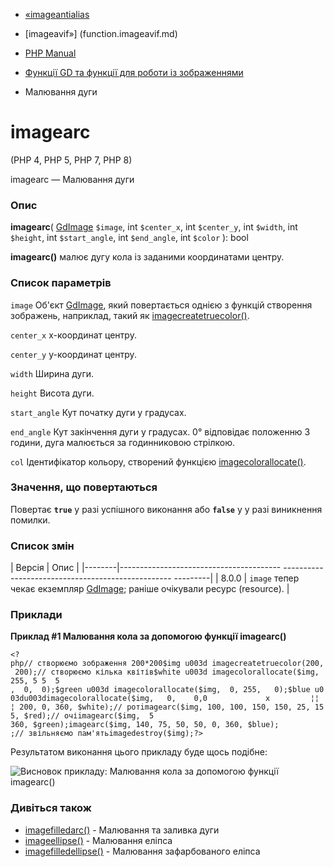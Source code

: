 - [«imageantialias](function.imageantialias.md)
- [imageavif»] (function.imageavif.md)

- [PHP Manual](index.md)
- [Функції GD та функції для роботи із зображеннями](ref.image.md)
- Малювання дуги

# imagearc

(PHP 4, PHP 5, PHP 7, PHP 8)

imagearc — Малювання дуги

### Опис

**imagearc**(
[GdImage](class.gdimage.md) `$image`,
int `$center_x`,
int `$center_y`,
int `$width`,
int `$height`,
int `$start_angle`,
int `$end_angle`,
int `$color`
): bool

**imagearc()** малює дугу кола із заданими координатами центру.

### Список параметрів

`image`
Об'єкт [GdImage](class.gdimage.md), який повертається однією з функцій
створення зображень, наприклад, такий як
[imagecreatetruecolor()](function.imagecreatetruecolor.md).

`center_x`
x-координат центру.

`center_y`
y-координат центру.

`width`
Ширина дуги.

`height`
Висота дуги.

`start_angle`
Кут початку дуги у градусах.

`end_angle`
Кут закінчення дуги у градусах. 0° відповідає положенню 3 години, дуга
малюється за годинниковою стрілкою.

`col`
Ідентифікатор кольору, створений функцією
[imagecolorallocate()](function.imagecolorallocate.md).

### Значення, що повертаються

Повертає **`true`** у разі успішного виконання або **`false`** у
у разі виникнення помилки.

### Список змін

| Версія | Опис |
|--------|---------------------------------------- -------------------------------------------------- ---------|
| 8.0.0 | `image` тепер чекає екземпляр [GdImage](class.gdimage.md); раніше очікували ресурс (resource). |

### Приклади

**Приклад #1 Малювання кола за допомогою функції **imagearc()****

`<?php// створюємо зображення 200*200$img u003d imagecreatetruecolor(200, 200);// створюємо кілька квітів$white u003d imagecolorallocate($img, 255, 5 5  5 ,  0,  0);$green u003d imagecolorallocate($img,  0, 255,   0);$blue u003du003dimagecolorallocate($img,   0,    0,0             х         ¦¦ ¦ 200, 0, 360, $white);// ротimagearc($img, 100, 100, 150, 150, 25, 155, $red);// очіimagearc($img,  5 360, $green);imagearc($img, 140, 75, 50, 50, 0, 360, $blue); ;// звільняємо пам'ятьimagedestroy($img);?> `

Результатом виконання цього прикладу буде щось подібне:

![ Висновок прикладу: Малювання кола за допомогою функції imagearc()
](images/21009b70229598c6a80eef8b45bf282b-imagearc.png)

### Дивіться також

- [imagefilledarc()](function.imagefilledarc.md) - Малювання та
заливка дуги
- [imageellipse()](function.imageellipse.md) - Малювання еліпса
- [imagefilledellipse()](function.imagefilledellipse.md) - Малювання
зафарбованого еліпса
